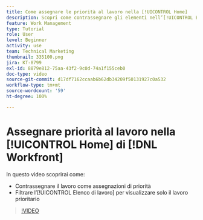 ```yaml
---
title: Come assegnare le priorità al lavoro nella [!UICONTROL Home]
description: Scopri come contrassegnare gli elementi nell’[!UICONTROL Elenco di lavoro] come assegnazioni prioritarie nella pagina Home. Quindi filtrare l’elenco per visualizzare il lavoro con priorità in  [!DNL  Workfront].
feature: Work Management
type: Tutorial
role: User
level: Beginner
activity: use
team: Technical Marketing
thumbnail: 335100.png
jira: KT-8799
exl-id: 8879e812-75aa-43f2-9c0d-74a1f155ceb0
doc-type: video
source-git-commit: d17df7162ccaab6b62db34209f50131927c0a532
workflow-type: tm+mt
source-wordcount: '59'
ht-degree: 100%

---
```


# Assegnare priorità al lavoro nella [!UICONTROL Home] di [!DNL Workfront]

In questo video scoprirai come:

* Contrassegnare il lavoro come assegnazioni di priorità
* Filtrare l’[!UICONTROL Elenco di lavoro] per visualizzare solo il lavoro prioritario

>[!VIDEO](https://video.tv.adobe.com/v/335100/?quality=12&learn=on&enablevpops)

